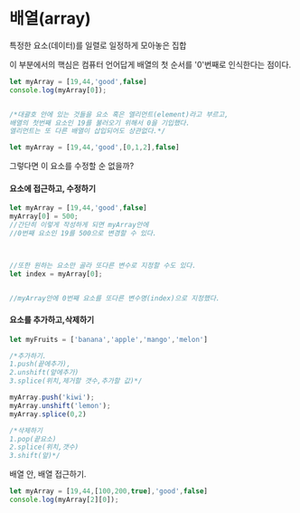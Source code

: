 # 배열(array)

특정한 요소(데이터)를 일렬로 일정하게 모아놓은 집합

이 부분에서의 핵심은 컴퓨터 언어답게 배열의 첫 순서를 '0'번째로 인식한다는 점이다.



```js
let myArray = [19,44,'good',false]
console.log(myArray[0]);


/*대괄호 안에 있는 것들을 요소 혹은 엘리먼트(element)라고 부르고, 
배열의 첫번째 요소인 19를 불러오기 위해서 0을 기입했다. 
엘리먼트는 또 다른 배열이 삽입되어도 상관없다.*/

let myArray = [19,44,'good',[0,1,2],false]


```







그렇다면 이 요소를 수정할 순 없을까?





#### 요소에 접근하고, 수정하기

```js
let myArray = [19,44,'good',false]
myArray[0] = 500;
//간단히 이렇게 작성하게 되면 myArray안에 
//0번째 요소인 19를 500으로 변경할 수 있다.



//또한 원하는 요소만 골라 또다른 변수로 지정할 수도 있다.
let index = myArray[0]; 


//myArray안에 0번째 요소를 또다른 변수명(index)으로 지정했다.
```





#### 요소를 추가하고,삭제하기

```js
let myFruits = ['banana','apple','mango','melon']

/*추가하기. 
1.push(끝에추가),
2.unshift(앞에추가)
3.splice(위치,제거할 갯수,추가할 값)*/

myArray.push('kiwi');
myArray.unshift('lemon');
myArray.splice(0,2)

/*삭제하기
1.pop(끝요소) 
2.splice(위치,갯수)
3.shift(앞)*/
```





배열 안, 배열 접근하기.

```js
let myArray = [19,44,[100,200,true],'good',false]
console.log(myArray[2][0]);
```


